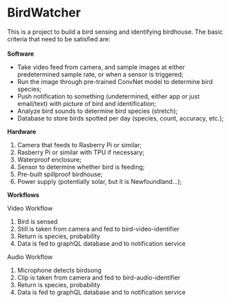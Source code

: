 # BirdWatcher
This is a project to build a bird sensing and identifying birdhouse.
The basic criteria that need to be satisfied are: 
<br><br>
<b>Software</b>
<ul>
  <li>Take video feed from camera, and sample images at either predetermined sample rate, or when a sensor is triggered;</li>
  <li>Run the image through pre-trained ConvNet model to determine bird species;</li>  
  <li>Push notification to something (undetermined, either app or just email/text) with picture of bird and identification;</li>
  <li>Analyze bird sounds to determine bird species (stretch);</li>
  <li>Database to store birds spotted per day (species, count, accuracy, etc.);</li>
</ul>
<b>Hardware</b>
<ol>
  <li>Camera that feeds to Rasberry Pi or similar;</li>
  <li>Rasberry Pi or similar with TPU if necessary;</li>  
  <li>Waterproof enclosure;</li>
  <li>Sensor to determine whether bird is feeding;</li>
  <li>Pre-built spillproof birdhouse;</li>
  <li>Power supply (potentially solar, but it is Newfoundland...);</li>
</ol>

<b>Workflows</b>

Video Workflow
<ol>
  <li>Bird is sensed</li>
  <li>Still is taken from camera and fed to bird-video-identifier</li>
  <li>Return is species, probability</li>
  <li>Data is fed to graphQL database and to notification service</li>
</ol>

Audio Workflow
<ol>
  <li>Microphone detects birdsong</li>
  <li>Clip is taken from camera and fed to bird-audio-identifier</li>
  <li>Return is species, probability</li>
  <li>Data is fed to graphQL database and to notification service</li>
</ol>
